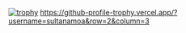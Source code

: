 [![trophy](https://github-profile-trophy.vercel.app/?username=sultanamoa)](https://github.com/sultanamoa/github-profile-trophy)
https://github-profile-trophy.vercel.app/?username=sultanamoa&row=2&column=3
